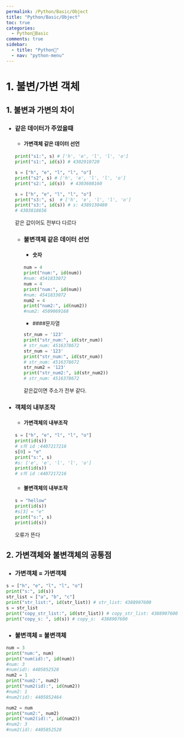 ```yaml
---
permalink: /Python/Basic/Object
title: "Python/Basic/Object"
toc: true
categories:
  - Python🐸Basic
comments: true
sidebar:
  - title: "Python🐸"
  - nav: "python-menu"
---
```


# 1. 불변/가변 객체

## 1. 불변과 가변의 차이

- ### 같은 데이터가 주었을때

  - #### 가변객체 같은 데이터 선언

  ```python
  print("s1:", s) # ['h', 'e', 'l', 'l', 'o']
  print("s1:", id(s)) # 4302910720

  s = ["h", "e", "l", "l", "o"]
  print("s2", s) # ['h', 'e', 'l', 'l', 'o']
  print("s2:", id(s))  # 4303608160

  s = ["h", "e", "l", "l", "o"]
  print("s3:", s)  # ['h', 'e', 'l', 'l', 'o']
  print("s3:", id(s)) # s: 4389130480
  # 4303818656
  ```

  같은 값이어도 전부다 다르다

  - ### 불변객체 같은 데이터 선언
    - #### 숫자
    ```python
    num = 4
    print("num:", id(num))
    #num: 4541833072
    num = 4
    print("num:", id(num))
    #num: 4541833072
    num2 = 4
    print("num2:", id(num2))
    #num2: 4509069168
    ```
    - ####문자열
    ```python
    str_num = '123'
    print("str_num:", id(str_num))
    # str_num: 4516378672
    str_num = '123'
    print("str_num:", id(str_num))
    # str_num: 4516378672
    str_num2 = '123'
    print("str_num2:", id(str_num2))
    # str_num: 4516378672
    ```
    같은값이면 주소가 전부 같다.

- ### 객체의 내부조작
  - #### 가변객체의 내부조작
  ```python
  s = ["h", "e", "l", "l", "o"]
  print(id(s))
  # s의 id :4407217216
  s[0] = "e"
  print("s:", s)
  #s: ['e', 'e', 'l', 'l', 'o']
  print(id(s))
  # s의 id :4407217216
  ```
  - #### 불변객체의 내부조작
  ```python
  s = "hellow"
  print(id(s))
  #s[3] = "e"
  print("s:", s)
  print(id(s))
  ```
  오류가 뜬다

## 2. 가변객체와 불변객체의 공통점

- ### 가변객체 = 가변객체

```python
s = ["h", "e", "l", "l", "o"]
print("s:", id(s))
str_list = ["a", "b", "c"]
print("str_list:", id(str_list)) # str_list: 4388907600
s = str_list
print("copy_str_list:", id(str_list)) # copy_str_list: 4388907600
print("copy_s: ", id(s)) # copy_s:  4388907600
```

- ### 불변객체 = 불변객체

```python
num = 3
print("num:", num)
print("num(id):", id(num))
#num: 3
#num(id): 4405852528
num2 = 1
print("num2:", num2)
print("num2(id):", id(num2))
#num2: 1
#num2(id): 4405852464

num2 = num
print("num2:", num2)
print("num2(id):", id(num2))
#num2: 3
#num2(id): 4405852528
```
